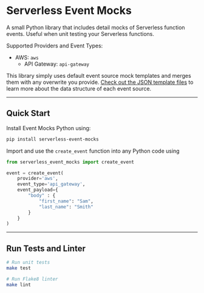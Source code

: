 # Serverless Event Mocks
A small Python library that includes detail mocks of Serverless function events. Useful when unit testing your Serverless functions.

Supported Providers and Event Types:
- AWS:  `aws`
    - API Gateway:  `api-gateway`

This library simply uses default event source mock templates and merges them with any overwrite you provide. [Check out the JSON template files](serverless_event_mocks/event_templates/aws) to learn more about the data structure of each event source.

---

## Quick Start

Install Event Mocks Python using:

```bash
pip install serverless-event-mocks
```

Import and use the `create_event` function into any Python code using

```python
from serverless_event_mocks import create_event

event = create_event(
    provider='aws',
    event_type='api_gateway',
    event_payload={
        "body" : {
            "first_name": "Sam",
            "last_name": "Smith"
        }
    }
)
```

---

## Run Tests and Linter

```bash
# Run unit tests
make test

# Run Flake8 linter
make lint
```